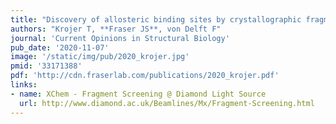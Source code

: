 ```yaml
---
title: "Discovery of allosteric binding sites by crystallographic fragment screening"
authors: "Krojer T, **Fraser JS**, von Delft F"
journal: 'Current Opinions in Structural Biology'
pub_date: '2020-11-07'
image: '/static/img/pub/2020_krojer.jpg'
pmid: '33171388'
pdf: 'http://cdn.fraserlab.com/publications/2020_krojer.pdf'
links:
- name: XChem - Fragment Screening @ Diamond Light Source
  url: http://www.diamond.ac.uk/Beamlines/Mx/Fragment-Screening.html
---
```

